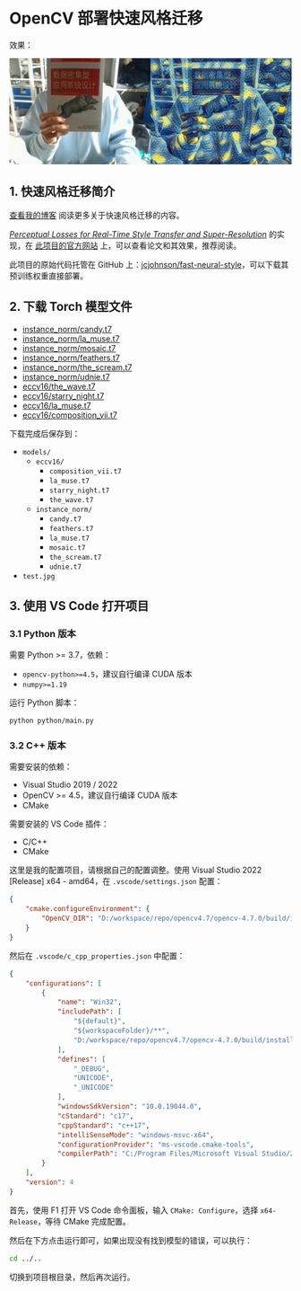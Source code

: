 # OpenCV 部署快速风格迁移

效果：

![](./images/out.jpg)

## 1. 快速风格迁移简介

[查看我的博客](https://blog.alexsun.top/vuepress-opencv-notes/awesome/fast-neural-style/) 阅读更多关于快速风格迁移的内容。


[*Perceptual Losses for Real-Time Style Transfer and Super-Resolution*](https://arxiv.org/abs/1603.08155) 的实现，在 [此项目的官方网站](https://cs.stanford.edu/people/jcjohns/eccv16/) 上，可以查看论文和其效果，推荐阅读。

此项目的原始代码托管在 GitHub 上：[jcjohnson/fast-neural-style](https://github.com/jcjohnson/fast-neural-style)，可以下载其预训练权重直接部署。

## 2. 下载 Torch 模型文件

- [instance_norm/candy.t7](http://cs.stanford.edu/people/jcjohns/fast-neural-style/models/instance_norm/candy.t7)
- [instance_norm/la_muse.t7](http://cs.stanford.edu/people/jcjohns/fast-neural-style/models/instance_norm/la_muse.t7)
- [instance_norm/mosaic.t7](http://cs.stanford.edu/people/jcjohns/fast-neural-style/models/instance_norm/mosaic.t7)
- [instance_norm/feathers.t7](http://cs.stanford.edu/people/jcjohns/fast-neural-style/models/instance_norm/feathers.t7)
- [instance_norm/the_scream.t7](http://cs.stanford.edu/people/jcjohns/fast-neural-style/models/instance_norm/the_scream.t7)
- [instance_norm/udnie.t7](http://cs.stanford.edu/people/jcjohns/fast-neural-style/models/instance_norm/udnie.t7)
- [eccv16/the_wave.t7](http://cs.stanford.edu/people/jcjohns/fast-neural-style/models/eccv16/the_wave.t7)
- [eccv16/starry_night.t7](http://cs.stanford.edu/people/jcjohns/fast-neural-style/models/eccv16/starry_night.t7)
- [eccv16/la_muse.t7](http://cs.stanford.edu/people/jcjohns/fast-neural-style/models/eccv16/la_muse.t7)
- [eccv16/composition_vii.t7](http://cs.stanford.edu/people/jcjohns/fast-neural-style/models/eccv16/composition_vii.t7)

下载完成后保存到：

- `models/`
    - `eccv16/`
        - `composition_vii.t7`
        - `la_muse.t7`
        - `starry_night.t7`
        - `the_wave.t7`
    - `instance_norm/`
        - `candy.t7`
        - `feathers.t7`
        - `la_muse.t7`
        - `mosaic.t7`
        - `the_scream.t7`
        - `udnie.t7`
- `test.jpg`

## 3. 使用 VS Code 打开项目

### 3.1 Python 版本

需要 Python >= 3.7，依赖：
- `opencv-python>=4.5`，建议自行编译 CUDA 版本
- `numpy>=1.19`

运行 Python 脚本：

```bash
python python/main.py
```

### 3.2 C++ 版本

需要安装的依赖：
- Visual Studio 2019 / 2022
- OpenCV >= 4.5，建议自行编译 CUDA 版本
- CMake

需要安装的 VS Code 插件：
- C/C++
- CMake

这里是我的配置项目，请根据自己的配置调整。使用 Visual Studio 2022 [Release] x64 - amd64，在 `.vscode/settings.json` 配置：

```json
{
    "cmake.configureEnvironment": {
        "OpenCV_DIR": "D:/workspace/repo/opencv4.7/opencv-4.7.0/build/install"
    }
}
```

然后在 `.vscode/c_cpp_properties.json` 中配置：

```json
{
    "configurations": [
        {
            "name": "Win32",
            "includePath": [
                "${default}",
                "${workspaceFolder}/**",
                "D:/workspace/repo/opencv4.7/opencv-4.7.0/build/install/include"
            ],
            "defines": [
                "_DEBUG",
                "UNICODE",
                "_UNICODE"
            ],
            "windowsSdkVersion": "10.0.19044.0",
            "cStandard": "c17",
            "cppStandard": "c++17",
            "intelliSenseMode": "windows-msvc-x64",
            "configurationProvider": "ms-vscode.cmake-tools",
            "compilerPath": "C:/Program Files/Microsoft Visual Studio/2022/Community/VC/Tools/MSVC/14.35.32215/bin/Hostx64/x64/cl.exe"
        }
    ],
    "version": 4
}
```

首先，使用 F1 打开 VS Code 命令面板，输入 `CMake: Configure`，选择 `x64-Release`，等待 CMake 完成配置。

然后在下方点击运行即可，如果出现没有找到模型的错误，可以执行：

```bash
cd ../..
```

切换到项目根目录，然后再次运行。
